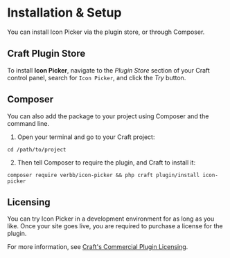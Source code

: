 # Installation & Setup
You can install Icon Picker via the plugin store, or through Composer.

## Craft Plugin Store
To install **Icon Picker**, navigate to the _Plugin Store_ section of your Craft control panel, search for `Icon Picker`, and click the _Try_ button.

## Composer
You can also add the package to your project using Composer and the command line.

1. Open your terminal and go to your Craft project:
```shell
cd /path/to/project
```

2. Then tell Composer to require the plugin, and Craft to install it:
```shell
composer require verbb/icon-picker && php craft plugin/install icon-picker
```

## Licensing
You can try Icon Picker in a development environment for as long as you like. Once your site goes live, you are required to purchase a license for the plugin.

For more information, see [Craft's Commercial Plugin Licensing](https://craftcms.com/docs/4.x/plugins.html#commercial-plugin-licensing).
